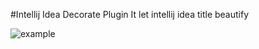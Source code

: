 #Intellij Idea Decorate Plugin
It let intellij idea title beautify

![example]('https://github.com/cweijan/decorate/master/decorate/example.png')

